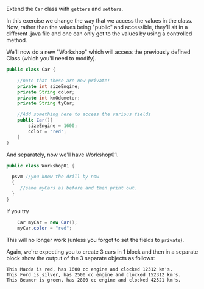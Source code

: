 Extend the `Car` class with `getters` and `setters`.

In this exercise we change the way that we access the values in the class.  Now, rather than the values being "public" and accessible, they'll sit in a different .java file and one can only get to the values by using a controlled method.

We'll now do a new "Workshop" which will access the previously defined Class (which you'll need to modify).

```java
public class Car {

    //note that these are now private!
    private int sizeEngine;
    private String color;
    private int kmOdometer;
    private String tyCar;

    //Add something here to access the various fields
    public Car(){
        sizeEngine = 1600;
        color = "red";
    }
}
```

And separately, now we'll have Workshop01.

```java
public class Workshop01 {

  psvm //you know the drill by now
  {
     //same myCars as before and then print out.
  }
}
```

If you try 
```java
    Car myCar = new Car();
    myCar.color = "red";
```

This will no longer work (unless you forgot to set the fields to `private`).

Again, we're expecting you to create 3 cars in 1 block and then in a separate block show the output of the 3 separate objects as follows:

```
This Mazda is red, has 1600 cc engine and clocked 12312 km's.
This Ford is silver, has 2500 cc engine and clocked 152312 km's.
This Beamer is green, has 2800 cc engine and clocked 42521 km's.
```

